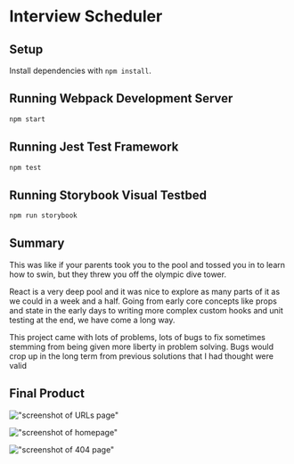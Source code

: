 # Interview Scheduler

## Setup

Install dependencies with `npm install`.

## Running Webpack Development Server

```sh
npm start
```

## Running Jest Test Framework

```sh
npm test
```

## Running Storybook Visual Testbed

```sh
npm run storybook
```

## Summary 

This was like if your parents took you to the pool and tossed you in to learn how to swin, but they threw you off the olympic dive tower.

React is a very deep pool and it was nice to explore as many parts of it as we could in a week and a half. Going from early core concepts like props and state in the early days to writing more complex custom hooks and unit testing at the end, we have come a long way.

This project came with lots of problems, lots of bugs to fix sometimes stemming from being given more liberty in problem solving. Bugs would crop up in the long term from previous solutions that I had thought were valid

## Final Product

!["screenshot of URLs page"](https://github.com/soupIsTheCurrencyOfTheFuture/tinyapp/blob/main/docs/Screen%20Shot%202021-08-05%20at%204.47.42%20PM.png)

!["screenshot of homepage"](https://github.com/soupIsTheCurrencyOfTheFuture/tinyapp/blob/main/docs/Screen%20Shot%202021-08-05%20at%204.45.43%20PM.png)

!["screenshot of 404 page"](https://github.com/soupIsTheCurrencyOfTheFuture/tinyapp/blob/main/docs/Screen%20Shot%202021-08-05%20at%204.46.41%20PM.png)
